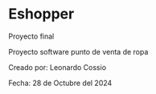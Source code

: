 # Eshopper
Proyecto final

Proyecto software punto de venta de ropa

Creado por: Leonardo Cossio

Fecha: 28 de Octubre del 2024
